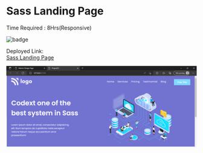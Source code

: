 # Sass Landing Page
Time Required : 8Hrs(Responsive)

![badge](https://img.shields.io/badge/Home-Sass-sucess)

Deployed Link:  
[Sass Landing Page](https://sass-landing-home.netlify.app/)

![Output](./output.png)